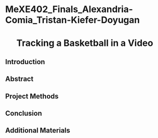 # MeXE402_Finals_Alexandria-Comia_Tristan-Kiefer-Doyugan

<div align="center">
 
# **Tracking a Basketball in a Video**

</div>

## Introduction
## Abstract
## Project Methods
## Conclusion
## Additional Materials
